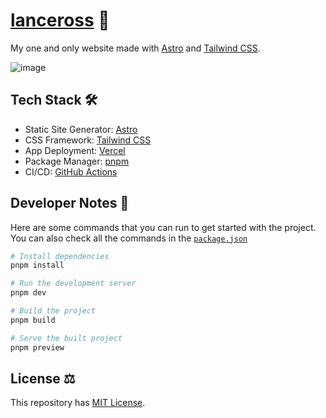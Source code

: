 # [lanceross](https://lanceross.xyz) 🚀

My one and only website made with [Astro](https://astro.build/) and [Tailwind CSS](https://tailwindcss.com/).

![image](https://user-images.githubusercontent.com/102563271/209433603-cc17aa8b-0b1e-4174-a3dc-b9330599c756.png)

## Tech Stack 🛠️

- Static Site Generator: [Astro](https://astro.build/)
- CSS Framework: [Tailwind CSS](https://tailwindcss.com/)
- App Deployment: [Vercel](https://vercel.com/)
- Package Manager: [pnpm](https://pnpm.io/)
- CI/CD: [GitHub Actions](https://github.com)

## Developer Notes 📝

Here are some commands that you can run to get started with the project. You can also check all the commands in the [`package.json`](https://github.com/lancerossdev/web/blob/main/package.json)

```bash
# Install dependencies
pnpm install

# Run the development server
pnpm dev

# Build the project
pnpm build

# Serve the built project
pnpm preview
```

## License ⚖️

This repository has [MIT License](https://github.com/lancerossdev/web/blob/main/LICENSE).
